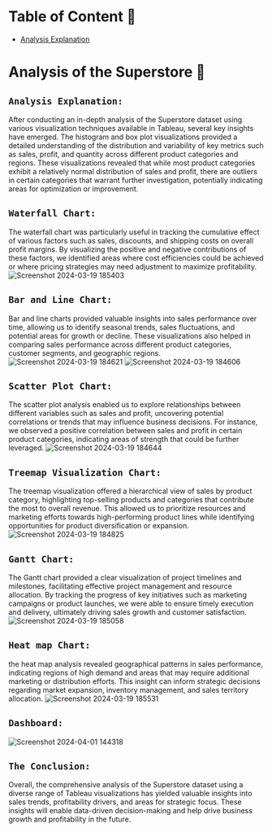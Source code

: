 # Table of Content 📍
- [Analysis Explanation](Analysis-Explanation)


# Analysis of the Superstore 📖

## `Analysis Explanation:` 
After conducting an in-depth analysis of the Superstore dataset using various visualization techniques available in Tableau, several key insights have emerged. The histogram and box plot visualizations provided a detailed understanding of the distribution and variability of key metrics such as sales, profit, and quantity across different product categories and regions. These visualizations revealed that while most product categories exhibit a relatively normal distribution of sales and profit, there are outliers in certain categories that warrant further investigation, potentially indicating areas for optimization or improvement.

## `Waterfall Chart:` 
The waterfall chart was particularly useful in tracking the cumulative effect of various factors such as sales, discounts, and shipping costs on overall profit margins. By visualizing the positive and negative contributions of these factors, we identified areas where cost efficiencies could be achieved or where pricing strategies may need adjustment to maximize profitability.
![Screenshot 2024-03-19 185403](https://github.com/Siva-Subramaniam-DS/Tableau/assets/138869164/629d340e-338d-4bab-90b8-67c3a978c948)

## `Bar and Line Chart:` 
Bar and line charts provided valuable insights into sales performance over time, allowing us to identify seasonal trends, sales fluctuations, and potential areas for growth or decline. These visualizations also helped in comparing sales performance across different product categories, customer segments, and geographic regions.
![Screenshot 2024-03-19 184621](https://github.com/Siva-Subramaniam-DS/Tableau/assets/138869164/55e45dcb-de9d-4840-9421-5e37fd1d65f7)
![Screenshot 2024-03-19 184606](https://github.com/Siva-Subramaniam-DS/Tableau/assets/138869164/f4b7c502-8007-4343-9bdb-7e1e05c0d14a)

## `Scatter Plot Chart:` 
The scatter plot analysis enabled us to explore relationships between different variables such as sales and profit, uncovering potential correlations or trends that may influence business decisions. For instance, we observed a positive correlation between sales and profit in certain product categories, indicating areas of strength that could be further leveraged.
![Screenshot 2024-03-19 184644](https://github.com/Siva-Subramaniam-DS/Tableau/assets/138869164/f93820a2-974b-4212-b689-6bd5cb42e906)

## `Treemap Visualization Chart:` 
The treemap visualization offered a hierarchical view of sales by product category, highlighting top-selling products and categories that contribute the most to overall revenue. This allowed us to prioritize resources and marketing efforts towards high-performing product lines while identifying opportunities for product diversification or expansion.
![Screenshot 2024-03-19 184825](https://github.com/Siva-Subramaniam-DS/Tableau/assets/138869164/debd9d4f-3531-4e6a-b00c-57f81c31d2be)

## `Gantt Chart:` 
The Gantt chart provided a clear visualization of project timelines and milestones, facilitating effective project management and resource allocation. By tracking the progress of key initiatives such as marketing campaigns or product launches, we were able to ensure timely execution and delivery, ultimately driving sales growth and customer satisfaction.
![Screenshot 2024-03-19 185058](https://github.com/Siva-Subramaniam-DS/Tableau/assets/138869164/68e2e888-acac-4b42-a6d6-89444173869f)

## `Heat map Chart:` 
the heat map analysis revealed geographical patterns in sales performance, indicating regions of high demand and areas that may require additional marketing or distribution efforts. This insight can inform strategic decisions regarding market expansion, inventory management, and sales territory allocation.
![Screenshot 2024-03-19 185531](https://github.com/Siva-Subramaniam-DS/Tableau/assets/138869164/490223e4-5a68-47e6-b76e-d5133c26705e)

## `Dashboard:`
![Screenshot 2024-04-01 144318](https://github.com/Siva-Subramaniam-DS/Tableau-Visualizations-in-Superstore/assets/138869164/03532209-74c2-453c-b4ab-95dacb590049)

## `The Conclusion:`
Overall, the comprehensive analysis of the Superstore dataset using a diverse range of Tableau visualizations has yielded valuable insights into sales trends, profitability drivers, and areas for strategic focus. These insights will enable data-driven decision-making and help drive business growth and profitability in the future.
